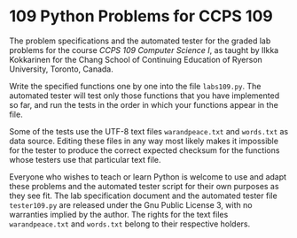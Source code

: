 # 109 Python Problems for CCPS 109

The problem specifications and the automated tester for the graded lab problems for the course *CCPS 109 Computer Science I*, as taught by Ilkka Kokkarinen for the Chang School of Continuing Education of Ryerson University, Toronto, Canada.

Write the specified functions one by one into the file `labs109.py`. The automated tester will test only those functions that you have implemented so far, and run the tests in the order in which your functions appear in the file.

Some of the tests use the UTF-8 text files `warandpeace.txt` and `words.txt` as data source. Editing these files in any way most likely makes it impossible for the tester to produce the correct expected checksum for the functions whose testers use that particular text file.

Everyone who wishes to teach or learn Python is welcome to use and adapt these problems and the automated tester script for their own purposes as they see fit. The lab specification document and the automated tester file `tester109.py` are released under the Gnu Public License 3, with no warranties implied by the author. The rights for the text files `warandpeace.txt` and `words.txt` belong to their respective holders.
